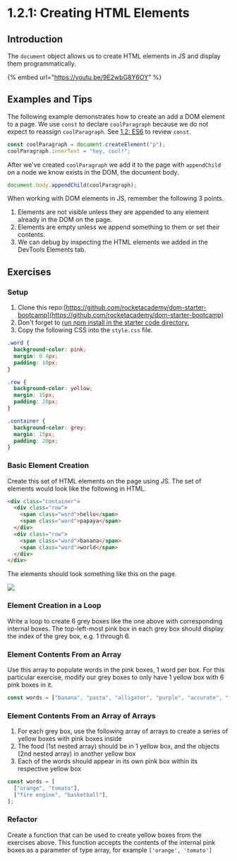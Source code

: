 # 1.2.1: Creating HTML Elements

## Introduction

The `document` object allows us to create HTML elements in JS and display them programmatically.

{% embed url="https://youtu.be/9E2wbG8Y6OY" %}

## Examples and Tips

The following example demonstrates how to create an add a DOM element to a page. We use `const` to declare `coolParagraph` because we do not expect to reassign `coolParagraph`. See [1.2: ES6](../../0-language-and-tooling/0.2-es6/0.2.1-es6-basics.md#const-for-primitive-values-that-dont-change) to review `const`.

```javascript
const coolParagraph = document.createElement("p");
coolParagraph.innerText = "hey, cool!";
```

After we've created `coolParagraph` we add it to the page with `appendChild` on a node we know exists in the DOM, the document body.

```javascript
document.body.appendChild(coolParagraph);
```

When working with DOM elements in JS, remember the following 3 points.

1. Elements are not visible unless they are appended to any element already in the DOM on the page.
2. Elements are empty unless we append something to them or set their contents.
3. We can debug by inspecting the HTML elements we added in the DevTools Elements tab.

## Exercises

### Setup

1. Clone this repo:[https://github.com/rocketacademy/dom-starter-bootcamp](https://github.com/rocketacademy/dom-starter-bootcamp)
2. Don't forget to [run npm install in the starter code directory.](../../logistics/required-hardware-and-software.md#eslint-npm-configuration-libraries)
3. Copy the following CSS into the `style.css` file.

```css
.word {
  background-color: pink;
  margin: 0 4px;
  padding: 10px;
}

.row {
  background-color: yellow;
  margin: 15px;
  padding: 20px;
}

.container {
  background-color: grey;
  margin: 15px;
  padding: 20px;
}
```

### Basic Element Creation

Create this set of HTML elements on the page using JS. The set of elements would look like the following in HTML.

```html
<div class="container">
  <div class="row">
    <span class="word">hello</span>
    <span class="word">papaya</span>
  </div>
  <div class="row">
    <span class="word">banana</span>
    <span class="word">world</span>
  </div>
</div>
```

The elements should look something like this on the page.

![](../../.gitbook/assets/screen-shot-2020-09-29-at-6.52.58-pm.png)

### Element Creation in a Loop

Write a loop to create 6 grey boxes like the one above with corresponding internal boxes. The top-left-most pink box in each grey box should display the index of the grey box, e.g. 1 through 6.

### Element Contents From an Array

Use this array to populate words in the pink boxes, 1 word per box. For this particular exercise, modify our grey boxes to only have 1 yellow box with 6 pink boxes in it.

```javascript
const words = ["banana", "pasta", "alligator", "purple", "accurate", "fickle"];
```

### Element Contents From an Array of Arrays

1. For each grey box, use the following array of arrays to create a series of yellow boxes with pink boxes inside
2. The food (1st nested array) should be in 1 yellow box, and the objects (2nd nested array) in another yellow box
3. Each of the words should appear in its own pink box within its respective yellow box

```javascript
const words = [
  ["orange", "tomato"],
  ["fire engine", "basketball"],
];
```

### Refactor

Create a function that can be used to create yellow boxes from the exercises above. This function accepts the contents of the internal pink boxes as a parameter of type array, for example `['orange', 'tomato']`
